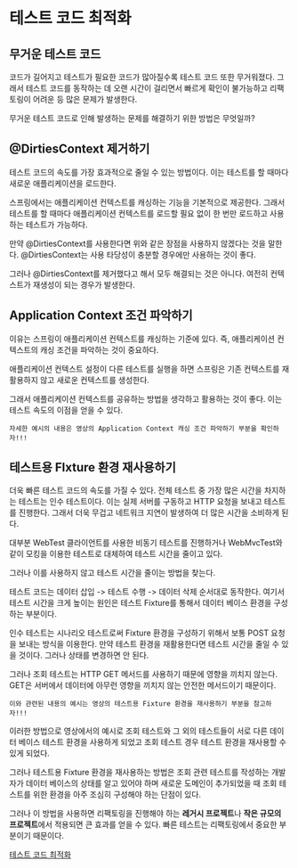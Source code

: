 # 테스트 코드 최적화

## 무거운 테스트 코드
코드가 길어지고 테스트가 필요한 코드가 많아질수록 테스트 코드 또한 무거워졌다. 그래서 테스트 코드를 동작하는 데 오랜 시간이 걸리면서 빠르게 확인이 불가능하고 리팩토링이 어려운 등 많은 문제가 발생한다.   

무거운 테스트 코드로 인해 발생하는 문제를 해결하기 위한 방법은 무엇일까?

## @DirtiesContext 제거하기
테스트 코드의 속도를 가장 효과적으로 줄일 수 있는 방법이다. 이는 테스트를 할 때마다 새로운 애플리케이션을 로드한다.   

스프링에서는 애플리케이션 컨텍스트를 캐싱하는 기능을 기본적으로 제공한다. 그래서 테스트를 할 때마다 애플리케이션 컨텍스트를 로드할 필요 없이 한 번만 로드하고 사용하는 테스트가 가능하다.   

만약 @DirtiesContext를 사용한다면 위와 같은 장점을 사용하지 않겠다는 것을 말한다. @DirtiesContext는 사용 타당성이 충분할 경우에만 사용하는 것이 좋다.   

그러나 @DirtiesContext를 제거했다고 해서 모두 해결되는 것은 아니다. 여전히 컨텍스트가 재생성이 되는 경우가 발생한다.   

## Application Context 조건 파악하기

이유는 스프링이 애플리케이션 컨텍스트를 캐싱하는 기준에 있다. 즉, 애플리케이션 컨텍스트의 캐싱 조건을 파악하는 것이 중요하다.   

애플리케이션 컨텍스트 설정이 다른 테스트를 실행을 하면 스프링은 기존 컨텍스트를 재활용하지 않고 새로운 컨텍스트를 생성한다.   

그래서 애플리케이션 컨텍스트를 공유하는 방법을 생각하고 활용하는 것이 좋다. 이는 테스트 속도의 이점을 얻을 수 있다.   

```
자세한 예시의 내용은 영상의 Application Context 캐싱 조건 파악하기 부분을 확인하자!!!
```

## 테스트용 FIxture 환경 재사용하기
더욱 빠른 테스트 코드의 속도를 가질 수 있다. 전체 테스트 중 가장 많은 시간을 차지하는 테스트는 인수 테스트이다. 이는 실제 서버를 구동하고 HTTP 요청을 보내고 테스트를 진행한다. 그래서 더욱 무겁고 네트워크 지연이 발생하여 더 많은 시간을 소비하게 된다.   

대부분 WebTest 클라이언트를 사용한 비동기 테스트를 진행하거나 WebMvcTest와 같이 모킹을 이용한 테스트로 대체하여 테스트 시간을 줄이고 있다.   

그러나 이를 사용하지 않고 테스트 시간을 줄이는 방법을 찾는다.   

테스트 코드는 데이터 삽입 -> 테스트 수행 -> 데이터 삭제 순서대로 동작한다. 여기서 테스트 시간을 크게 높이는 원인은 테스트 Fixture를 통해서 데이터 베이스 환경을 구성하는 부분이다.   

인수 테스트는 시나리오 테스트로써 Fixture 환경을 구성하기 위해서 보통 POST 요청을 보내는 방식을 이용한다. 만약 테스트 환경을 재활용한다면 테스트 시간을 줄일 수 있을 것이다. 그러나 상태를 변경하면 안 된다.   

그러나 조회 테스트는 HTTP GET 메서드를 사용하기 때문에 영향을 끼치지 않는다. GET은 서버에서 데이터에 아무런 영향을 끼치지 않는 안전한 메서드이기 때문이다.   

```
이와 관련된 내용의 예시는 영상의 테스트용 Fixture 환경을 재사용하기 부분을 참고하자!!!   
```

이러한 방법으로 영상에서의 예시로 조회 테스트와 그 외의 테스트들이 서로 다른 데이터 베이스 테스트 환경을 사용하게 되었고 조회 테스트 경우 테스트 환경을 재사용할 수 있게 되었다.   

그러나 테스트용 Fixture 환경을 재사용하는 방법은 조회 관련 테스트를 작성하는 개발자가 데이터 베이스의 상태를 알고 있어야 하며 새로운 도메인이 추가되었을 때 조회 테스트를 위한 환경을 아주 조심히 구성해야 하는 단점이 있다.   

그러나 이 방법을 사용하면 리팩토링을 진행해야 하는 <b>레거시 프로젝트</b>나 <b>작은 규모의 프로젝트</b>에서 적용되면 큰 효과를 얻을 수 있다. 빠른 테스트는 리팩토링에서 중요한 부분이기 때문이다.   

[테스트 코드 최적화](https://www.youtube.com/watch?v=N06UeRrWFdY)
